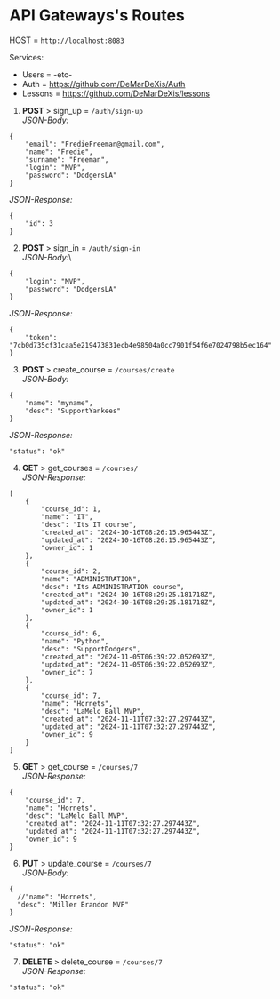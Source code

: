 # API Gateways's Routes

HOST = ```http://localhost:8083```

Services:
- Users = -etc-
- Auth = https://github.com/DeMarDeXis/Auth
- Lessons = https://github.com/DeMarDeXis/lessons

1. **POST** > sign_up = ```/auth/sign-up```\
_JSON-Body:_
```
{
    "email": "FredieFreeman@gmail.com",
    "name": "Fredie",
    "surname": "Freeman",
    "login": "MVP",
    "password": "DodgersLA"
}
```
_JSON-Response:_
```
{
    "id": 3
}
```
2. **POST** > sign_in = ```/auth/sign-in```\
_JSON-Body:_\
```
{
    "login": "MVP",
    "password": "DodgersLA"
}
```
_JSON-Response:_
```
{
    "token": "7cb0d735cf31caa5e219473831ecb4e98504a0cc7901f54f6e7024798b5ec164"
}
```
3. **POST** > create_course = ```/courses/create```\
   _JSON-Body:_
```
{
    "name": "myname",
    "desc": "SupportYankees"
}
```

_JSON-Response:_
```
"status": "ok"
```
4. **GET** > get_courses = ```/courses/```\
   _JSON-Response:_
```
[
    {
        "course_id": 1,
        "name": "IT",
        "desc": "Its IT course",
        "created_at": "2024-10-16T08:26:15.965443Z",
        "updated_at": "2024-10-16T08:26:15.965443Z",
        "owner_id": 1
    },
    {
        "course_id": 2,
        "name": "ADMINISTRATION",
        "desc": "Its ADMINISTRATION course",
        "created_at": "2024-10-16T08:29:25.181718Z",
        "updated_at": "2024-10-16T08:29:25.181718Z",
        "owner_id": 1
    },
    {
        "course_id": 6,
        "name": "Python",
        "desc": "SupportDodgers",
        "created_at": "2024-11-05T06:39:22.052693Z",
        "updated_at": "2024-11-05T06:39:22.052693Z",
        "owner_id": 7
    },
    {
        "course_id": 7,
        "name": "Hornets",
        "desc": "LaMelo Ball MVP",
        "created_at": "2024-11-11T07:32:27.297443Z",
        "updated_at": "2024-11-11T07:32:27.297443Z",
        "owner_id": 9
    }
]
```

5. **GET** > get_course = ```/courses/7```\
   _JSON-Response:_
```
{
    "course_id": 7,
    "name": "Hornets",
    "desc": "LaMelo Ball MVP",
    "created_at": "2024-11-11T07:32:27.297443Z",
    "updated_at": "2024-11-11T07:32:27.297443Z",
    "owner_id": 9
}
```

6. **PUT** > update_course = ```/courses/7```\
   _JSON-Body:_
```
{
  //"name": "Hornets",
  "desc": "Miller Brandon MVP"
}
```
_JSON-Response:_
```
"status": "ok"
```

7. **DELETE** > delete_course = ```/courses/7```\
   _JSON-Response:_
```
"status": "ok"
```
